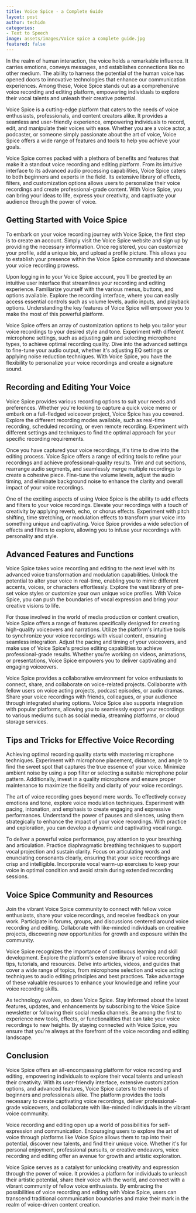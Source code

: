 ```yaml
---
title: Voice Spice - a Complete Guide
layout: post
author: techidn
categories: 
- Text to Speech
image: assets/images/Voice spice a complete guide.jpg
featured: false
---
```


In the realm of human interaction, the voice holds a remarkable influence. It carries emotions, conveys messages, and establishes connections like no other medium. The ability to harness the potential of the human voice has opened doors to innovative technologies that enhance our communication experiences. Among these, Voice Spice stands out as a comprehensive voice recording and editing platform, empowering individuals to explore their vocal talents and unleash their creative potential.

Voice Spice is a cutting-edge platform that caters to the needs of voice enthusiasts, professionals, and content creators alike. It provides a seamless and user-friendly experience, empowering individuals to record, edit, and manipulate their voices with ease. Whether you are a voice actor, a podcaster, or someone simply passionate about the art of voice, Voice Spice offers a wide range of features and tools to help you achieve your goals.

Voice Spice comes packed with a plethora of benefits and features that make it a standout voice recording and editing platform. From its intuitive interface to its advanced audio processing capabilities, Voice Spice caters to both beginners and experts in the field. Its extensive library of effects, filters, and customization options allows users to personalize their voice recordings and create professional-grade content. With Voice Spice, you can bring your ideas to life, express your creativity, and captivate your audience through the power of voice.

## Getting Started with Voice Spice
To embark on your voice recording journey with Voice Spice, the first step is to create an account. Simply visit the Voice Spice website and sign up by providing the necessary information. Once registered, you can customize your profile, add a unique bio, and upload a profile picture. This allows you to establish your presence within the Voice Spice community and showcase your voice recording prowess.

Upon logging in to your Voice Spice account, you'll be greeted by an intuitive user interface that streamlines your recording and editing experience. Familiarize yourself with the various menus, buttons, and options available. Explore the recording interface, where you can easily access essential controls such as volume levels, audio inputs, and playback options. Understanding the key features of Voice Spice will empower you to make the most of this powerful platform.

Voice Spice offers an array of customization options to help you tailor your voice recordings to your desired style and tone. Experiment with different microphone settings, such as adjusting gain and selecting microphone types, to achieve optimal recording quality. Dive into the advanced settings to fine-tune your audio output, whether it's adjusting EQ settings or applying noise reduction techniques. With Voice Spice, you have the flexibility to personalize your voice recordings and create a signature sound.

## Recording and Editing Your Voice
Voice Spice provides various recording options to suit your needs and preferences. Whether you're looking to capture a quick voice memo or embark on a full-fledged voiceover project, Voice Spice has you covered. Explore the different recording modes available, such as real-time recording, scheduled recording, or even remote recording. Experiment with different settings and techniques to find the optimal approach for your specific recording requirements.

Once you have captured your voice recordings, it's time to dive into the editing process. Voice Spice offers a range of editing tools to refine your recordings and achieve professional-quality results. Trim and cut sections, rearrange audio segments, and seamlessly merge multiple recordings to create a cohesive piece. Fine-tune the volume levels, adjust the audio timing, and eliminate background noise to enhance the clarity and overall impact of your voice recordings.

One of the exciting aspects of using Voice Spice is the ability to add effects and filters to your voice recordings. Elevate your recordings with a touch of creativity by applying reverb, echo, or chorus effects. Experiment with pitch shifting, time stretching, or modulation effects to transform your voice into something unique and captivating. Voice Spice provides a wide selection of effects and filters to explore, allowing you to infuse your recordings with personality and style.

## Advanced Features and Functions
Voice Spice takes voice recording and editing to the next level with its advanced voice transformation and modulation capabilities. Unlock the potential to alter your voice in real-time, enabling you to mimic different accents, voices, or characters effortlessly. Explore the vast library of pre-set voice styles or customize your own unique voice profiles. With Voice Spice, you can push the boundaries of vocal expression and bring your creative visions to life.

For those involved in the world of media production or content creation, Voice Spice offers a range of features specifically designed for creating high-quality voiceovers and narrations. Utilize the platform's intuitive tools to synchronize your voice recordings with visual content, ensuring seamless integration. Adjust the pacing and timing of your voiceovers, and make use of Voice Spice's precise editing capabilities to achieve professional-grade results. Whether you're working on videos, animations, or presentations, Voice Spice empowers you to deliver captivating and engaging voiceovers.

Voice Spice provides a collaborative environment for voice enthusiasts to connect, share, and collaborate on voice-related projects. Collaborate with fellow users on voice acting projects, podcast episodes, or audio dramas. Share your voice recordings with friends, colleagues, or your audience through integrated sharing options. Voice Spice also supports integration with popular platforms, allowing you to seamlessly export your recordings to various mediums such as social media, streaming platforms, or cloud storage services.

## Tips and Tricks for Effective Voice Recording
Achieving optimal recording quality starts with mastering microphone techniques. Experiment with microphone placement, distance, and angle to find the sweet spot that captures the true essence of your voice. Minimize ambient noise by using a pop filter or selecting a suitable microphone polar pattern. Additionally, invest in a quality microphone and ensure proper maintenance to maximize the fidelity and clarity of your voice recordings.

The art of voice recording goes beyond mere words. To effectively convey emotions and tone, explore voice modulation techniques. Experiment with pacing, intonation, and emphasis to create engaging and expressive performances. Understand the power of pauses and silences, using them strategically to enhance the impact of your voice recordings. With practice and exploration, you can develop a dynamic and captivating vocal range.

To deliver a powerful voice performance, pay attention to your breathing and articulation. Practice diaphragmatic breathing techniques to support vocal projection and sustain clarity. Focus on articulating words and enunciating consonants clearly, ensuring that your voice recordings are crisp and intelligible. Incorporate vocal warm-up exercises to keep your voice in optimal condition and avoid strain during extended recording sessions.

## Voice Spice Community and Resources
Join the vibrant Voice Spice community to connect with fellow voice enthusiasts, share your voice recordings, and receive feedback on your work. Participate in forums, groups, and discussions centered around voice recording and editing. Collaborate with like-minded individuals on creative projects, discovering new opportunities for growth and exposure within the community.

Voice Spice recognizes the importance of continuous learning and skill development. Explore the platform's extensive library of voice recording tips, tutorials, and resources. Delve into articles, videos, and guides that cover a wide range of topics, from microphone selection and voice acting techniques to audio editing principles and best practices. Take advantage of these valuable resources to enhance your knowledge and refine your voice recording skills.

As technology evolves, so does Voice Spice. Stay informed about the latest features, updates, and enhancements by subscribing to the Voice Spice newsletter or following their social media channels. Be among the first to experience new tools, effects, or functionalities that can take your voice recordings to new heights. By staying connected with Voice Spice, you ensure that you're always at the forefront of the voice recording and editing landscape.

## Conclusion
Voice Spice offers an all-encompassing platform for voice recording and editing, empowering individuals to explore their vocal talents and unleash their creativity. With its user-friendly interface, extensive customization options, and advanced features, Voice Spice caters to the needs of beginners and professionals alike. The platform provides the tools necessary to create captivating voice recordings, deliver professional-grade voiceovers, and collaborate with like-minded individuals in the vibrant voice community.

Voice recording and editing open up a world of possibilities for self-expression and communication. Encouraging users to explore the art of voice through platforms like Voice Spice allows them to tap into their potential, discover new talents, and find their unique voice. Whether it's for personal enjoyment, professional pursuits, or creative endeavors, voice recording and editing offer an avenue for growth and artistic exploration.

Voice Spice serves as a catalyst for unlocking creativity and expression through the power of voice. It provides a platform for individuals to unleash their artistic potential, share their voice with the world, and connect with a vibrant community of fellow voice enthusiasts. By embracing the possibilities of voice recording and editing with Voice Spice, users can transcend traditional communication boundaries and make their mark in the realm of voice-driven content creation.
